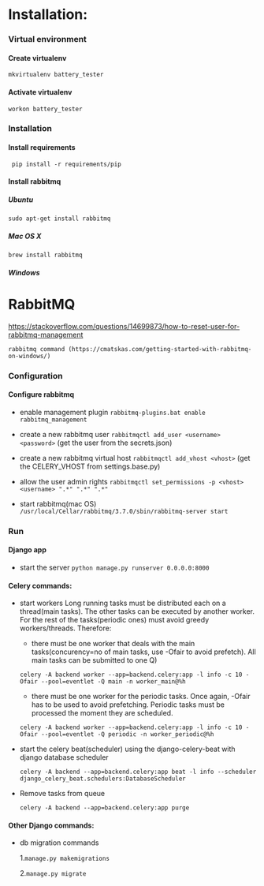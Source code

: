 # Installation:

### Virtual environment

#### Create virtualenv

```mkvirtualenv battery_tester```

#### Activate virtualenv

```workon battery_tester```

### Installation

#### Install requirements

``` pip install -r requirements/pip```

#### Install rabbitmq

##### Ubuntu

```sudo apt-get install rabbitmq```

##### Mac OS X

```brew install rabbitmq```

##### Windows

# RabbitMQ

https://stackoverflow.com/questions/14699873/how-to-reset-user-for-rabbitmq-management

```rabbitmq command (https://cmatskas.com/getting-started-with-rabbitmq-on-windows/)```

### Configuration

#### Configure rabbitmq

*  enable management plugin ```rabbitmq-plugins.bat enable rabbitmq_management```

* create a new rabbitmq user ```rabbitmqctl add_user <username> <password>``` (get the user from the secrets.json)

* create a new rabbitmq virtual host ```rabbitmqctl add_vhost <vhost>``` (get the CELERY_VHOST from settings.base.py)

* allow the user admin rights ```rabbitmqctl set_permissions -p <vhost> <username> ".*" ".*" ".*"```

* start rabbitmq(mac OS) ```/usr/local/Cellar/rabbitmq/3.7.0/sbin/rabbitmq-server start```

### Run

#### Django app

* start the server ```python manage.py runserver 0.0.0.0:8000```

#### Celery commands:

* start workers
Long running tasks must be distributed each on a thread(main tasks). The other tasks can be executed by another worker. For the rest of the tasks(periodic ones) must avoid greedy workers/threads. Therefore:
  
  * there must be one worker that deals with the main tasks(concurency=no of main tasks, use -Ofair to avoid prefetch). All main tasks can be submitted to one Q)
  
  ```celery -A backend worker --app=backend.celery:app -l info -c 10 -Ofair --pool=eventlet -Q main -n worker_main@%h```
  
  * there must be one worker for the periodic tasks. Once again, -Ofair has to be used to avoid prefetching. Periodic tasks must be processed the moment they are scheduled.
  
  ```celery -A backend worker --app=backend.celery:app -l info -c 10 -Ofair --pool=eventlet -Q periodic -n worker_periodic@%h```

* start the celery beat(scheduler) using the django-celery-beat with django database scheduler

  ```celery -A backend --app=backend.celery:app beat -l info --scheduler django_celery_beat.schedulers:DatabaseScheduler```

* Remove tasks from queue

  ```celery -A backend --app=backend.celery:app purge```

#### Other Django commands:
* db migration commands

  1.```manage.py makemigrations```
 
  2.```manage.py migrate```
